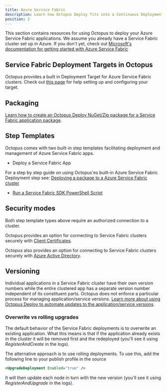 ```yaml
---
title: Azure Service Fabric
description: Learn how Octopus Deploy fits into a Continuous Deployment pipeline for your Azure Service Fabric applications.
position: 2
---
```


This section contains resources for using Octopus to deploy your Azure Service Fabric applications. We assume you already have a Service Fabric cluster set up in Azure. If you don't yet, check out [Microsoft's documentation for getting started with Azure Service Fabric](https://azure.microsoft.com/en-us/services/service-fabric/)

## Service Fabric Deployment Targets in Octopus

Octopus provides a built in Deployment Target for Azure Service Fabric clusters. Check out [this page](/docs/infrastructure/deployment-targets/azure/service-fabric-cluster-targets/index.md) for help setting up and configuring your target.

## Packaging

[Learn how to create an Octopus Deploy NuGet/Zip package for a Service Fabric application package](/docs/deployments/azure/service-fabric/packaging.md).

## Step Templates

Octopus comes with two built-in step templates facilitating deployment and management of Azure Service Fabric apps.

- Deploy a Service Fabric App

For a step by step guide on using Octopus'es built-in Azure Service Fabric Deployment step see: [Deploying a package to a Azure Service Fabric cluster](/docs/deployments/azure/service-fabric/deploying-a-package-to-a-service-fabric-cluster.md)

- [Run a Service Fabric SDK PowerShell Script](/docs/deployments/custom-scripts/service-fabric-powershell-scripts.md)

## Security modes

Both step template types above require an authorized connection to a cluster.

Octopus provides an option for connecting to Service Fabric clusters securely with [Client Certificates](/docs/deployments/azure/service-fabric/connecting-securely-with-client-certificates/index.md).

Octopus also provides an option for connecting to Service Fabric clusters securely with [Azure Active Directory](/docs/deployments/azure/service-fabric/connecting-securely-with-azure-active-directory/index.md).

## Versioning
Individual applications in a Service Fabric cluster have their own version numbers while the entire clustered app has a separate version number independent of its constituent parts.
Octopus does not enforce a particular process for managing application/service versions. [Learn more about using Octopus Deploy to automate updates to the application/service versions](/docs/deployments/azure/service-fabric/version-automation-with-service-fabric-application-packages/index.md).

### Overwrite vs rolling upgrades

The default behavior of the Service Fabric deployments is to overwrite an existing application. What this means is that if the application already exists in the cluster it will be removed first and the redeployed (you'll see it using *RegisterAndCreate* in the logs).

The alternative approach is to use rolling deployments. To use this, add the following line to your publish profile in the source

```xml
<UpgradeDeployment Enabled="true" />
```

It will then update each node in turn with the new version (you'll see it using *RegisterAndUpgrade* in the logs).